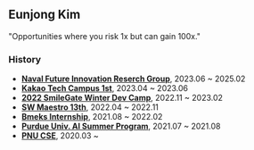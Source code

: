 ## Eunjong Kim

"Opportunities where you risk 1x but can gain 100x."

### History

* [**Naval Future Innovation Reserch Group**](), 2023.06 ~ 2025.02
* [**Kakao Tech Campus 1st**](https://www.kakaotechcampus.com/), 2023.04 ~ 2023.06
* [**2022 SmileGate Winter Dev Camp**](http://newsroom.smilegate.com/bbs/board.php?bo_table=news&wr_id=1226), 2022.11 ~ 2023.02
* [**SW Maestro 13th**](https://www.swmaestro.org/sw/main/main.do), 2022.04 ~ 2022.11
* [**Bmeks Internship**](http://bmeks.co.kr/), 2021.08 ~ 2022.02
* [**Purdue Univ. AI Summer Program**](https://cse.pusan.ac.kr/cse/14651/subview.do?enc=Zm5jdDF8QEB8JTJGYmJzJTJGY3NlJTJGMjYwNSUyRjg3MDcwOSUyRmFydGNsVmlldy5kbyUzRg%3D%3D), 2021.07 ~ 2021.08
* [**PNU CSE**](https://cse.pusan.ac.kr/sites/cse/index.do), 2020.03 ~
